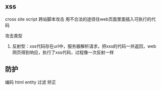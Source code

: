 ## xss
cross site script 跨站脚本攻击
用不合法的途径往web页面里面插入可执行的代码

攻击类型
1. 反射型：xss代码存在url中，服务器解析请求，把xss的代码一并返回，web网页得到响应，执行了xss代码，过程像一次反射一样


## 防护
编码  html entity
过滤
矫正